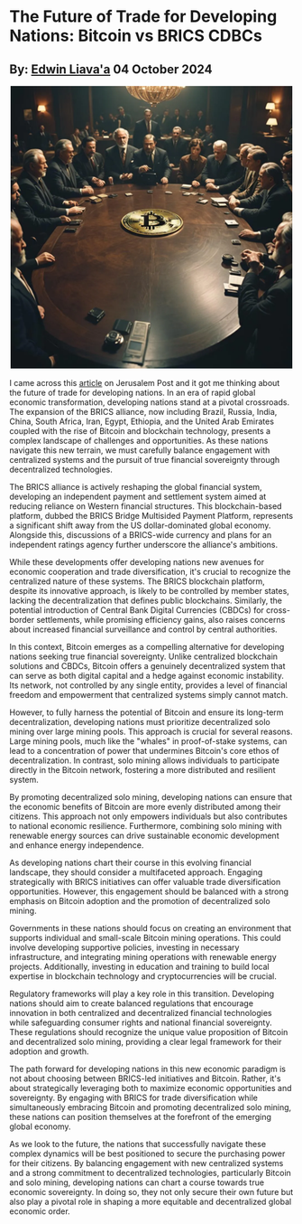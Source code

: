 #  The Future of Trade for Developing Nations: Bitcoin vs BRICS CDBCs
## By: [Edwin Liava'a](https://github.com/EdwinLiavaa) 04 October 2024

<p align="center">
 <img width="500" src="https://github.com/EdwinLiavaa/liavaa.space/blob/main/blog/20241004/pic.png">
</p>

I came across this [article](https://www.jpost.com/business-and-innovation/precious-metals/article-822549) on Jerusalem Post and it got me thinking about the future of trade for developing nations. In an era of rapid global economic transformation, developing nations stand at a pivotal crossroads. The expansion of the BRICS alliance, now including Brazil, Russia, India, China, South Africa, Iran, Egypt, Ethiopia, and the United Arab Emirates coupled with the rise of Bitcoin and blockchain technology, presents a complex landscape of challenges and opportunities. As these nations navigate this new terrain, we must carefully balance engagement with centralized systems and the pursuit of true financial sovereignty through decentralized technologies.

The BRICS alliance is actively reshaping the global financial system, developing an independent payment and settlement system aimed at reducing reliance on Western financial structures. This blockchain-based platform, dubbed the BRICS Bridge Multisided Payment Platform, represents a significant shift away from the US dollar-dominated global economy. Alongside this, discussions of a BRICS-wide currency and plans for an independent ratings agency further underscore the alliance's ambitions.

While these developments offer developing nations new avenues for economic cooperation and trade diversification, it's crucial to recognize the centralized nature of these systems. The BRICS blockchain platform, despite its innovative approach, is likely to be controlled by member states, lacking the decentralization that defines public blockchains. Similarly, the potential introduction of Central Bank Digital Currencies (CBDCs) for cross-border settlements, while promising efficiency gains, also raises concerns about increased financial surveillance and control by central authorities.

In this context, Bitcoin emerges as a compelling alternative for developing nations seeking true financial sovereignty. Unlike centralized blockchain solutions and CBDCs, Bitcoin offers a genuinely decentralized system that can serve as both digital capital and a hedge against economic instability. Its network, not controlled by any single entity, provides a level of financial freedom and empowerment that centralized systems simply cannot match.

However, to fully harness the potential of Bitcoin and ensure its long-term decentralization, developing nations must prioritize decentralized solo mining over large mining pools. This approach is crucial for several reasons. Large mining pools, much like the "whales" in proof-of-stake systems, can lead to a concentration of power that undermines Bitcoin's core ethos of decentralization. In contrast, solo mining allows individuals to participate directly in the Bitcoin network, fostering a more distributed and resilient system.

By promoting decentralized solo mining, developing nations can ensure that the economic benefits of Bitcoin are more evenly distributed among their citizens. This approach not only empowers individuals but also contributes to national economic resilience. Furthermore, combining solo mining with renewable energy sources can drive sustainable economic development and enhance energy independence.

As developing nations chart their course in this evolving financial landscape, they should consider a multifaceted approach. Engaging strategically with BRICS initiatives can offer valuable trade diversification opportunities. However, this engagement should be balanced with a strong emphasis on Bitcoin adoption and the promotion of decentralized solo mining.

Governments in these nations should focus on creating an environment that supports individual and small-scale Bitcoin mining operations. This could involve developing supportive policies, investing in necessary infrastructure, and integrating mining operations with renewable energy projects. Additionally, investing in education and training to build local expertise in blockchain technology and cryptocurrencies will be crucial.

Regulatory frameworks will play a key role in this transition. Developing nations should aim to create balanced regulations that encourage innovation in both centralized and decentralized financial technologies while safeguarding consumer rights and national financial sovereignty. These regulations should recognize the unique value proposition of Bitcoin and decentralized solo mining, providing a clear legal framework for their adoption and growth.

The path forward for developing nations in this new economic paradigm is not about choosing between BRICS-led initiatives and Bitcoin. Rather, it's about strategically leveraging both to maximize economic opportunities and sovereignty. By engaging with BRICS for trade diversification while simultaneously embracing Bitcoin and promoting decentralized solo mining, these nations can position themselves at the forefront of the emerging global economy.

As we look to the future, the nations that successfully navigate these complex dynamics will be best positioned to secure the purchasing power for their citizens. By balancing engagement with new centralized systems and a strong commitment to decentralized technologies, particularly Bitcoin and solo mining, developing nations can chart a course towards true economic sovereignty. In doing so, they not only secure their own future but also play a pivotal role in shaping a more equitable and decentralized global economic order.
